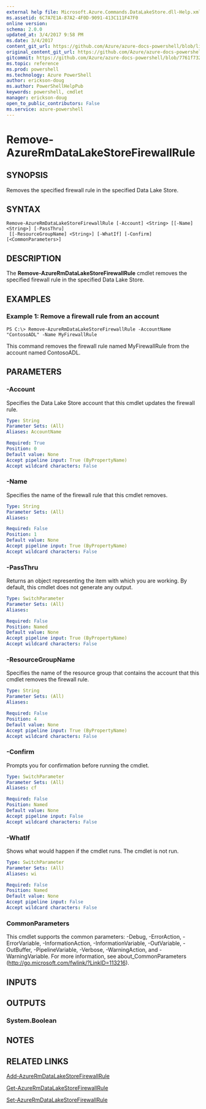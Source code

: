 ```yaml
---
external help file: Microsoft.Azure.Commands.DataLakeStore.dll-Help.xml
ms.assetid: 6C7A7E1A-87A2-4F0D-9091-413C111F47F0
online version: 
schema: 2.0.0
updated_at: 3/4/2017 9:58 PM
ms.date: 3/4/2017
content_git_url: https://github.com/Azure/azure-docs-powershell/blob/live/azureps-cmdlets-docs/ResourceManager/AzureRM.DataLakeStore/v3.3.0/Remove-AzureRmDataLakeStoreFirewallRule.md
original_content_git_url: https://github.com/Azure/azure-docs-powershell/blob/live/azureps-cmdlets-docs/ResourceManager/AzureRM.DataLakeStore/v3.3.0/Remove-AzureRmDataLakeStoreFirewallRule.md
gitcommit: https://github.com/Azure/azure-docs-powershell/blob/7761f732d57261bdc233763ac2d243d320e93043/azureps-cmdlets-docs/ResourceManager/AzureRM.DataLakeStore/v3.3.0/Remove-AzureRmDataLakeStoreFirewallRule.md
ms.topic: reference
ms.prod: powershell
ms.technology: Azure PowerShell
author: erickson-doug
ms.author: PowerShellHelpPub
keywords: powershell, cmdlet
manager: erickson-doug
open_to_public_contributors: False
ms.service: azure-powershell
---
```


# Remove-AzureRmDataLakeStoreFirewallRule

## SYNOPSIS
Removes the specified firewall rule in the specified Data Lake Store.

## SYNTAX

```
Remove-AzureRmDataLakeStoreFirewallRule [-Account] <String> [[-Name] <String>] [-PassThru]
 [[-ResourceGroupName] <String>] [-WhatIf] [-Confirm] [<CommonParameters>]
```

## DESCRIPTION
The **Remove-AzureRmDataLakeStoreFirewallRule** cmdlet removes the specified firewall rule in the specified Data Lake Store.

## EXAMPLES

###  Example 1: Remove a firewall rule from an account
```
PS C:\> Remove-AzureRmDataLakeStoreFirewallRule -AccountName "ContosoADL" -Name MyFirewallRule
```

This command removes the firewall rule named MyFirewallRule from the account named ContosoADL.

## PARAMETERS

### -Account
Specifies the Data Lake Store account that this cmdlet updates the firewall rule.

```yaml
Type: String
Parameter Sets: (All)
Aliases: AccountName

Required: True
Position: 0
Default value: None
Accept pipeline input: True (ByPropertyName)
Accept wildcard characters: False
```

### -Name
Specifies the name of the firewall rule that this cmdlet removes.

```yaml
Type: String
Parameter Sets: (All)
Aliases: 

Required: False
Position: 1
Default value: None
Accept pipeline input: True (ByPropertyName)
Accept wildcard characters: False
```

### -PassThru
Returns an object representing the item with which you are working. By default, this cmdlet does not generate any output.

```yaml
Type: SwitchParameter
Parameter Sets: (All)
Aliases: 

Required: False
Position: Named
Default value: None
Accept pipeline input: True (ByPropertyName)
Accept wildcard characters: False
```

### -ResourceGroupName
Specifies the name of the resource group that contains the account that this cmdlet removes the firewall rule.

```yaml
Type: String
Parameter Sets: (All)
Aliases: 

Required: False
Position: 4
Default value: None
Accept pipeline input: True (ByPropertyName)
Accept wildcard characters: False
```

### -Confirm
Prompts you for confirmation before running the cmdlet.

```yaml
Type: SwitchParameter
Parameter Sets: (All)
Aliases: cf

Required: False
Position: Named
Default value: None
Accept pipeline input: False
Accept wildcard characters: False
```

### -WhatIf
Shows what would happen if the cmdlet runs.
The cmdlet is not run.

```yaml
Type: SwitchParameter
Parameter Sets: (All)
Aliases: wi

Required: False
Position: Named
Default value: None
Accept pipeline input: False
Accept wildcard characters: False
```

### CommonParameters
This cmdlet supports the common parameters: -Debug, -ErrorAction, -ErrorVariable, -InformationAction, -InformationVariable, -OutVariable, -OutBuffer, -PipelineVariable, -Verbose, -WarningAction, and -WarningVariable. For more information, see about_CommonParameters (http://go.microsoft.com/fwlink/?LinkID=113216).

## INPUTS

## OUTPUTS

### System.Boolean

## NOTES

## RELATED LINKS

[Add-AzureRmDataLakeStoreFirewallRule](xref:ResourceManager/AzureRM.DataLakeStore/v3.3.0/Add-AzureRmDataLakeStoreFirewallRule.md)

[Get-AzureRmDataLakeStoreFirewallRule](xref:ResourceManager/AzureRM.DataLakeStore/v3.3.0/Get-AzureRmDataLakeStoreFirewallRule.md)

[Set-AzureRmDataLakeStoreFirewallRule](xref:ResourceManager/AzureRM.DataLakeStore/v3.3.0/Set-AzureRmDataLakeStoreFirewallRule.md)
